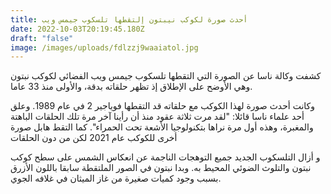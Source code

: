 ```yaml
---
title: أحدث صورة لكوكب نيبتون إلتقطها تلسكوب جيمس ويب
date: 2022-10-03T20:19:45.180Z
draft: "false"
image: /images/uploads/fdlzzj9waaiatol.jpg
---
```

كشفت وكالة ناسا عن الصورة التي التقطها تلسكوب جيمس ويب الفضائي لكوكب نبتون وهي الأوضح على الإطلاق إذ تظهر حلقاته بدقة، والأولى منذ 33 عاما.

وكانت أحدث صورة لهذا الكوكب مع حلقاته قد التقطها فوياجير 2 في عام 1989. وعلق أحد علماء ناسا قائلا: "لقد مرت ثلاثة عقود منذ أن رأينا آخر مرة تلك الحلقات الباهتة والمغبرة، وهذه أول مرة نراها بتكنولوجيا الأشعة تحت الحمراء". كما التقط هابل صورة أخرى للكوكب عام 2021 لكن من دون الحلقات

و أزال التلسكوب الجديد جميع التوهجات الناجمة عن انعكاس الشمس على سطح كوكب نبتون والتلوث الضوئي المحيط به. وبدا نبتون في الصور الملتقطة سابقا باللون الأزرق بسبب وجود كميات صغيرة من غاز الميثان في غلافه الجوي.